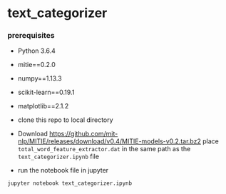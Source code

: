# text_categorizer

### prerequisites
- Python 3.6.4
- mitie==0.2.0
- numpy==1.13.3
- scikit-learn==0.19.1
- matplotlib==2.1.2

- clone this repo to local directory
- Download https://github.com/mit-nlp/MITIE/releases/download/v0.4/MITIE-models-v0.2.tar.bz2
 place ```total_word_feature_extractor.dat``` in the same path as the ```text_categorizer.ipynb``` file
- run the notebook file in jupyter

``` jupyter notebook text_categorizer.ipynb ```

